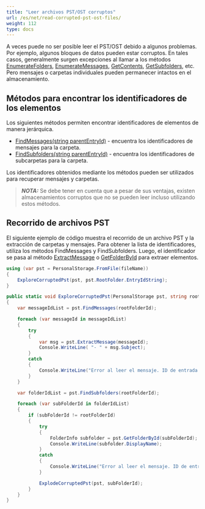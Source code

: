 ```yaml
---
title: "Leer archivos PST/OST corruptos"
url: /es/net/read-corrupted-pst-ost-files/
weight: 112
type: docs
---
```


A veces puede no ser posible leer el PST/OST debido a algunos problemas. Por ejemplo, algunos bloques de datos pueden estar corruptos. En tales casos, generalmente surgen excepciones al llamar a los métodos [EnumerateFolders](https://reference.aspose.com/email/net/aspose.email.storage.pst/folderinfo/enumeratefolders/), [EnumerateMessages](https://reference.aspose.com/email/net/aspose.email.storage.pst/folderinfo/enumeratemessages/), [GetContents](https://reference.aspose.com/email/net/aspose.email.storage.pst/folderinfo/getcontents/), [GetSubfolders](https://reference.aspose.com/email/net/aspose.email.storage.pst/folderinfo/getsubfolders/), etc. Pero mensajes o carpetas individuales pueden permanecer intactos en el almacenamiento.

## **Métodos para encontrar los identificadores de los elementos**

Los siguientes métodos permiten encontrar identificadores de elementos de manera jerárquica.

- [FindMessages(string parentEntryId)](https://reference.aspose.com/email/net/aspose.email.storage.pst/personalstorage/findmessages/) - encuentra los identificadores de mensajes para la carpeta.
- [FindSubfolders(string parentEntryId)](https://reference.aspose.com/email/net/aspose.email.storage.pst/personalstorage/findsubfolders/) - encuentra los identificadores de subcarpetas para la carpeta.

Los identificadores obtenidos mediante los métodos pueden ser utilizados para recuperar mensajes y carpetas.

> **_NOTA:_** Se debe tener en cuenta que a pesar de sus ventajas, existen almacenamientos corruptos que no se pueden leer incluso utilizando estos métodos.

## **Recorrido de archivos PST**

El siguiente ejemplo de código muestra el recorrido de un archivo PST y la extracción de carpetas y mensajes. Para obtener la lista de identificadores, utiliza los métodos FindMessages y FindSubfolders. Luego, el identificador se pasa al método [ExtractMessage](https://reference.aspose.com/email/net/aspose.email.storage.pst/personalstorage/extractmessage/) o [GetFolderById](https://reference.aspose.com/email/net/aspose.email.storage.pst/personalstorage/getfolderbyid/) para extraer elementos.

```csharp
using (var pst = PersonalStorage.FromFile(fileName))
{
    ExploreCorruptedPst(pst, pst.RootFolder.EntryIdString);
}

public static void ExploreCorruptedPst(PersonalStorage pst, string rootFolderId)
{
    var messageIdList = pst.FindMessages(rootFolderId);

    foreach (var messageId in messageIdList)
    {
        try
        {
            var msg = pst.ExtractMessage(messageId);
            Console.WriteLine( "- " + msg.Subject);
        }
        catch
        {
            Console.WriteLine("Error al leer el mensaje. ID de entrada: " + messageId);
        }
    }

    var folderIdList = pst.FindSubfolders(rootFolderId);

    foreach (var subFolderId in folderIdList)
    {
        if (subFolderId != rootFolderId)
        {
            try
            {
                FolderInfo subfolder = pst.GetFolderById(subFolderId);
                Console.WriteLine(subfolder.DisplayName);
            }
            catch
            {
                Console.WriteLine("Error al leer el mensaje. ID de entrada: " + subFolderId);
            }

            ExplodeCorruptedPst(pst, subFolderId);
        }
    }
}
```